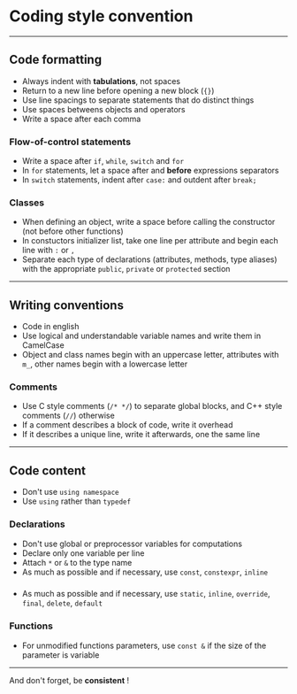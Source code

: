 # Coding style convention

---

## Code formatting

* Always indent with **tabulations**, not spaces
* Return to a new line before opening a new block (`{}`)
* Use line spacings to separate statements that do distinct things
* Use spaces betweens objects and operators
* Write a space after each comma

### Flow-of-control statements

* Write a space after `if`, `while`, `switch` and `for`
* In `for` statements, let a space after and **before** expressions separators
* In `switch` statements, indent after `case:` and outdent after `break;`

### Classes

* When defining an object, write a space before calling the constructor (not before other functions)
* In constuctors initializer list, take one line per attribute and begin each line with `:` or `,`
* Separate each type of declarations (attributes, methods, type aliases) with the appropriate `public`, `private` or `protected` section

---

## Writing conventions

* Code in english
* Use logical and understandable variable names and write them in CamelCase
* Object and class names begin with an uppercase letter, attributes with `m_`, other names begin with a lowercase letter

### Comments

* Use C style comments (`/* */`) to separate global blocks, and C++ style comments (`//`) otherwise
* If a comment describes a block of code, write it overhead
* If it describes a unique line, write it afterwards, one the same line

---

## Code content

* Don't use `using namespace`
* Use `using` rather than `typedef`

### Declarations

* Don't use global or preprocessor variables for computations
* Declare only one variable per line
* Attach `*` or `&` to the type name
* As much as possible and if necessary, use `const`, `constexpr`, `inline`

###

* As much as possible and if necessary, use `static`, `inline`, `override`, `final`, `delete`, `default`

### Functions

* For unmodified functions parameters, use `const &` if the size of the parameter is variable

---

And don't forget, be **consistent** !